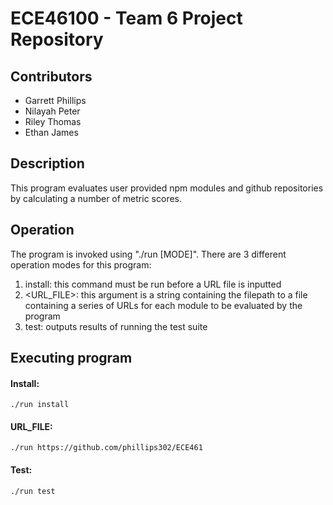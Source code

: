 <html lang="en">
<head>
<meta charset="UTF-8">
<meta name="viewport" content="width=device-width, initial-scale=1.0">
</head>

# ECE46100 - Team 6 Project Repository

## Contributors
* Garrett Phillips
* Nilayah Peter
* Riley Thomas
* Ethan James

## Description
This program evaluates user provided npm modules and github repositories by calculating a number of metric scores.

## Operation
The program is invoked using "./run [MODE]". There are 3 different operation modes for this program:
1. install: this command must be run before a URL file is inputted
2. &lt;URL_FILE&gt;: this argument is a string containing the filepath to a file containing a series of URLs for each module to be evaluated by the program
3. test: outputs results of running the test suite

## Executing program
#### Install:
    ./run install
#### URL_FILE:
    ./run https://github.com/phillips302/ECE461
#### Test:
    ./run test
